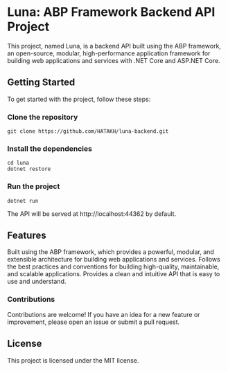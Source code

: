 # Luna: ABP Framework Backend API Project
This project, named Luna, is a backend API built using the ABP framework, an open-source, modular, high-performance application framework for building web applications and services with .NET Core and ASP.NET Core.

## Getting Started
To get started with the project, follow these steps:

### Clone the repository
``` 
git clone https://github.com/HATAKH/luna-backend.git 
```



### Install the dependencies
```
cd luna
dotnet restore
```
### Run the project
```
dotnet run
```
The API will be served at http://localhost:44362 by default.


## Features
Built using the ABP framework, which provides a powerful, modular, and extensible architecture for building web applications and services.
Follows the best practices and conventions for building high-quality, maintainable, and scalable applications.
Provides a clean and intuitive API that is easy to use and understand.

### Contributions
Contributions are welcome! If you have an idea for a new feature or improvement, please open an issue or submit a pull request.

## License
This project is licensed under the MIT license.
